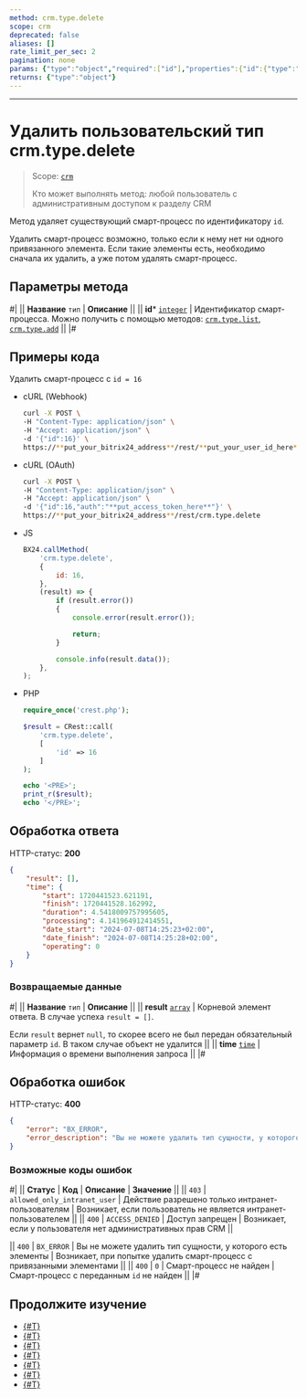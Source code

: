 ```yaml
---
method: crm.type.delete
scope: crm
deprecated: false
aliases: []
rate_limit_per_sec: 2
pagination: none
params: {"type":"object","required":["id"],"properties":{"id":{"type":"integer"}}}
returns: {"type":"object"}
---
```



---

# Удалить пользовательский тип crm.type.delete

> Scope: [`crm`](../../../scopes/permissions.md)
>
> Кто может выполнять метод: любой пользователь с административным доступом к разделу CRM

Метод удаляет существующий смарт-процесс по идентификатору `id`.

Удалить смарт-процесс возможно, только если к нему нет ни одного привязанного элемента. Если такие элементы есть, необходимо сначала их удалить, а уже потом удалять смарт-процесс.

## Параметры метода



#|
|| **Название**
`тип` | **Описание** ||
|| **id***
[`integer`][1] | Идентификатор смарт-процесса. Можно получить с помощью методов: [`crm.type.list`](./crm-type-list.md), [`crm.type.add`](./crm-type-add.md) ||
|#

## Примеры кода

Удалить смарт-процесс с `id = 16`





- cURL (Webhook)

    ```bash
    curl -X POST \
    -H "Content-Type: application/json" \
    -H "Accept: application/json" \
    -d '{"id":16}' \
    https://**put_your_bitrix24_address**/rest/**put_your_user_id_here**/**put_your_webhook_here**/crm.type.delete
    ```

- cURL (OAuth)

    ```bash
    curl -X POST \
    -H "Content-Type: application/json" \
    -H "Accept: application/json" \
    -d '{"id":16,"auth":"**put_access_token_here**"}' \
    https://**put_your_bitrix24_address**/rest/crm.type.delete
    ```

- JS

    ```js
    BX24.callMethod(
        'crm.type.delete',
        {
            id: 16,
        },
        (result) => {
            if (result.error())
            {
                console.error(result.error());

                return;
            }

            console.info(result.data());
        },
    );
    ```

- PHP

    ```php
    require_once('crest.php');

    $result = CRest::call(
        'crm.type.delete',
        [
            'id' => 16
        ]
    );

    echo '<PRE>';
    print_r($result);
    echo '</PRE>';
    ```



## Обработка ответа

HTTP-статус: **200**

```json
{
    "result": [],
    "time": {
        "start": 1720441523.621191,
        "finish": 1720441528.162992,
        "duration": 4.5418009757995605,
        "processing": 4.141964912414551,
        "date_start": "2024-07-08T14:25:23+02:00",
        "date_finish": "2024-07-08T14:25:28+02:00",
        "operating": 0
    }
}
```

### Возвращаемые данные

#|
|| **Название**
`тип` | **Описание** ||
|| **result**
[`array`][1] | Корневой элемент ответа. В случае успеха `result = []`.

Если `result` вернет `null`, то скорее всего не был передан обязательный параметр `id`. В таком случае объект не удалится ||
|| **time**
[`time`][1] | Информация о времени выполнения запроса ||
|#

## Обработка ошибок

HTTP-статус: **400**

```json
{
    "error": "BX_ERROR",
    "error_description": "Вы не можете удалить тип сущности, у которого есть элементы"
}
```



### Возможные коды ошибок

#|
|| **Статус** | **Код** | **Описание** | **Значение** ||
|| `403` | `allowed_only_intranet_user` | Действие разрешено только интранет-пользователям | Возникает, если пользователь не является интранет-пользователем ||
|| `400` | `ACCESS_DENIED` | Доступ запрещен | Возникает, если у пользователя нет административных прав CRM ||

|| `400` | `BX_ERROR` | Вы не можете удалить тип сущности, у которого есть элементы | Возникает, при попытке удалить смарт-процесс с привязанными элементами ||
|| `400` | `0` | Смарт-процесс не найден | Смарт-процесс с переданным `id` не найден ||
|#



## Продолжите изучение

- [{#T}](./index.md)
- [{#T}](./crm-type-add.md)
- [{#T}](./crm-type-update.md)
- [{#T}](./crm-type-get.md)
- [{#T}](./crm-type-get-by-entity-type-id.md)
- [{#T}](./crm-type-list.md)
- [{#T}](./crm-type-fields.md)

[1]: ../../../data-types.md
